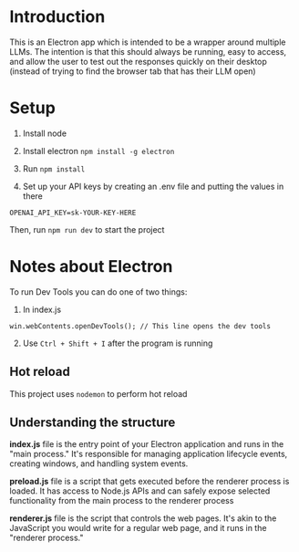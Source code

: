 # Introduction
This is an Electron app which is intended to be a wrapper around multiple LLMs.  The intention is that this should always be running, easy to access, and allow the user to test out the responses quickly on their desktop (instead of trying to find the browser tab that has their LLM open)

# Setup
1. Install node
1. Install electron `npm install -g electron`
1. Run `npm install`

1. Set up your API keys by creating an .env file and putting the values in there

```
OPENAI_API_KEY=sk-YOUR-KEY-HERE
```

Then, run `npm run dev` to start the project


# Notes about Electron
To run Dev Tools you can do one of two things:

1. In index.js
```
win.webContents.openDevTools(); // This line opens the dev tools
```

2. Use `Ctrl + Shift + I` after the program is running

## Hot reload
This project uses `nodemon` to perform hot reload


## Understanding the structure
**index.js** file is the entry point of your Electron application and runs in the "main process." It's responsible for managing application lifecycle events, creating windows, and handling system events.

**preload.js** file is a script that gets executed before the renderer process is loaded. It has access to Node.js APIs and can safely expose selected functionality from the main process to the renderer process

**renderer.js** file is the script that controls the web pages. It's akin to the JavaScript you would write for a regular web page, and it runs in the "renderer process."
